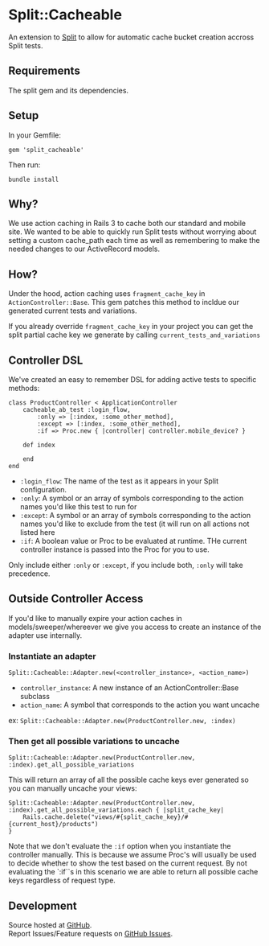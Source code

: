 # Split::Cacheable

An extension to [Split](http://github.com/andrew/split) to allow for automatic cache bucket creation accross Split tests.

## Requirements

The split gem and its dependencies.

## Setup

In your Gemfile:

    gem 'split_cacheable'

Then run:

    bundle install

## Why?

We use action caching in Rails 3 to cache both our standard and mobile site. We wanted to be able to quickly run Split tests without worrying about setting a custom cache_path each time as well as remembering to make the needed changes to our ActiveRecord models. 

## How? 

Under the hood, action caching uses `fragment_cache_key` in `ActionController::Base`. This gem patches this method to incldue our generated current tests and variations. 

If you already override `fragment_cache_key` in your project you can get the split partial cache key we generate by calling `current_tests_and_variations`

## Controller DSL

We've created an easy to remember DSL for adding active tests to specific methods:

```
class ProductController < ApplicationController
    cacheable_ab_test :login_flow,
        :only => [:index, :some_other_method], 
        :except => [:index, :some_other_method], 
        :if => Proc.new { |controller| controller.mobile_device? }
        
    def index
    
    end
end
```

* `:login_flow`: The name of the test as it appears in your Split configuration.
* `:only`: A symbol or an array of symbols corresponding to the action names you'd like this test to run for
* `:except`: A symbol or an array of symbols corresponding to the action names you'd like to exclude from the test (it will run on all actions not listed here
* `:if`: A boolean value or Proc to be evaluated at runtime. THe current controller instance is passed into the Proc for you to use.

Only include either `:only` or `:except`, if you include both, `:only` will take precedence.

## Outside Controller Access

If you'd like to manually expire your action caches in models/sweeper/whereever we give you access to create an instance of the adapter use internally.

### Instantiate an adapter

`Split::Cacheable::Adapter.new(<controller_instance>, <action_name>)`

* `controller_instance`: A new instance of an ActionController::Base subclass
* `action_name`: A symbol that corresponds to the action you want uncache

ex: `Split::Cacheable::Adapter.new(ProductController.new, :index)`

### Then get all possible variations to uncache

`Split::Cacheable::Adapter.new(ProductController.new, :index).get_all_possible_variations`

This will return an array of all the possible cache keys ever generated so you can manually uncache your views:

```
Split::Cacheable::Adapter.new(ProductController.new, :index).get_all_possible_variations.each { |split_cache_key|
    Rails.cache.delete("views/#{split_cache_key}/#{current_host}/products")
}
```

Note that we don't evaluate the `:if` option when you instantiate the controller manually. This is because we assume Proc's will usually be used to decide whether to show the test based on the current request. By not evaluating the `:if``s in this scenario we are able to return all possible cache keys regardless of request type. 

## Development

Source hosted at [GitHub](http://github.com/harrystech/split_cacheable).<br>
Report Issues/Feature requests on [GitHub Issues](http://github.com/harrystech/split_cacheable/issues).
